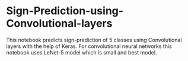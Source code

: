 # Sign-Prediction-using-Convolutional-layers
This notebook predicts sign-prediction of 5 classes using Convolutional layers with the help of Keras. For convolutional neural networks this notebook uses LeNet-5 model which is small and best model. 
